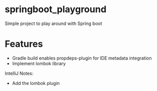 # springboot_playground
Simple project to play around with Spring boot

Features
========
* Gradle build enables propdeps-plugin for IDE metadata integration
* Implement lombok library


IntelliJ Notes:
* Add the lombok plugin
